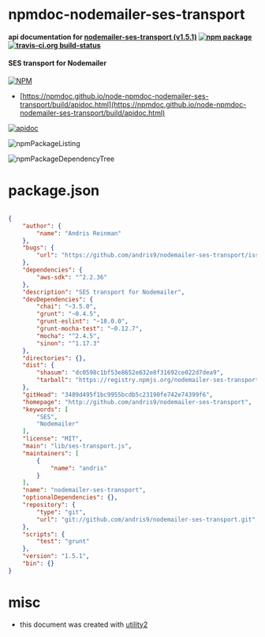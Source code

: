 # npmdoc-nodemailer-ses-transport

#### api documentation for  [nodemailer-ses-transport (v1.5.1)](http://github.com/andris9/nodemailer-ses-transport)  [![npm package](https://img.shields.io/npm/v/npmdoc-nodemailer-ses-transport.svg?style=flat-square)](https://www.npmjs.org/package/npmdoc-nodemailer-ses-transport) [![travis-ci.org build-status](https://api.travis-ci.org/npmdoc/node-npmdoc-nodemailer-ses-transport.svg)](https://travis-ci.org/npmdoc/node-npmdoc-nodemailer-ses-transport)

#### SES transport for Nodemailer

[![NPM](https://nodei.co/npm/nodemailer-ses-transport.png?downloads=true&downloadRank=true&stars=true)](https://www.npmjs.com/package/nodemailer-ses-transport)

- [https://npmdoc.github.io/node-npmdoc-nodemailer-ses-transport/build/apidoc.html](https://npmdoc.github.io/node-npmdoc-nodemailer-ses-transport/build/apidoc.html)

[![apidoc](https://npmdoc.github.io/node-npmdoc-nodemailer-ses-transport/build/screenCapture.buildCi.browser.%252Ftmp%252Fbuild%252Fapidoc.html.png)](https://npmdoc.github.io/node-npmdoc-nodemailer-ses-transport/build/apidoc.html)

![npmPackageListing](https://npmdoc.github.io/node-npmdoc-nodemailer-ses-transport/build/screenCapture.npmPackageListing.svg)

![npmPackageDependencyTree](https://npmdoc.github.io/node-npmdoc-nodemailer-ses-transport/build/screenCapture.npmPackageDependencyTree.svg)



# package.json

```json

{
    "author": {
        "name": "Andris Reinman"
    },
    "bugs": {
        "url": "https://github.com/andris9/nodemailer-ses-transport/issues"
    },
    "dependencies": {
        "aws-sdk": "^2.2.36"
    },
    "description": "SES transport for Nodemailer",
    "devDependencies": {
        "chai": "~3.5.0",
        "grunt": "~0.4.5",
        "grunt-eslint": "~18.0.0",
        "grunt-mocha-test": "~0.12.7",
        "mocha": "^2.4.5",
        "sinon": "^1.17.3"
    },
    "directories": {},
    "dist": {
        "shasum": "dc0598c1bf53e8652e632e8f31692ce022d7dea9",
        "tarball": "https://registry.npmjs.org/nodemailer-ses-transport/-/nodemailer-ses-transport-1.5.1.tgz"
    },
    "gitHead": "3489d495f1bc9955bcdb5c23190fe742e74399f6",
    "homepage": "http://github.com/andris9/nodemailer-ses-transport",
    "keywords": [
        "SES",
        "Nodemailer"
    ],
    "license": "MIT",
    "main": "lib/ses-transport.js",
    "maintainers": [
        {
            "name": "andris"
        }
    ],
    "name": "nodemailer-ses-transport",
    "optionalDependencies": {},
    "repository": {
        "type": "git",
        "url": "git://github.com/andris9/nodemailer-ses-transport.git"
    },
    "scripts": {
        "test": "grunt"
    },
    "version": "1.5.1",
    "bin": {}
}
```



# misc
- this document was created with [utility2](https://github.com/kaizhu256/node-utility2)
